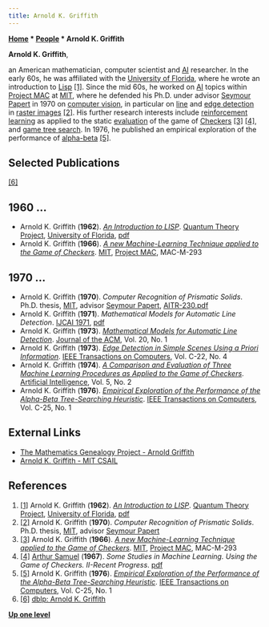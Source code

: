 ```yaml
---
title: Arnold K. Griffith
---
```

**[Home](Home "Home") * [People](People "People") * Arnold K. Griffith**

**Arnold K. Griffith**,

an American mathematician, computer scientist and [AI](Artificial_Intelligence "Artificial Intelligence") researcher. In the early 60s, he was affiliated with the [University of Florida](https://en.wikipedia.org/wiki/University_of_Florida), where he wrote an introduction to [Lisp](index.php?title=Lisp&action=edit&redlink=1 "Lisp (page does not exist)") <a id="cite-note-1" href="#cite-ref-1">[1]</a>.
Since the mid 60s, he worked on [AI](Artificial_Intelligence "Artificial Intelligence") topics within [Project MAC](https://en.wikipedia.org/wiki/MIT_Computer_Science_and_Artificial_Intelligence_Laboratory#Project_MAC) at [MIT](Massachusetts_Institute_of_Technology "Massachusetts Institute of Technology"), where he defended his Ph.D. under advisor [Seymour Papert](Mathematician#SPapert "Mathematician") in 1970 on [computer vision](https://en.wikipedia.org/wiki/Computer_vision), in particular on [line](https://en.wikipedia.org/wiki/Line_detection) and [edge detection](https://en.wikipedia.org/wiki/Edge_detection) in [raster images](https://en.wikipedia.org/wiki/Raster_graphics)
<a id="cite-note-2" href="#cite-ref-2">[2]</a>.
His further research interests include [reinforcement learning](Reinforcement_Learning "Reinforcement Learning") as applied to the static [evaluation](Evaluation "Evaluation") of the game of [Checkers](Checkers "Checkers") <a id="cite-note-3" href="#cite-ref-3">[3]</a>
<a id="cite-note-4" href="#cite-ref-4">[4]</a>, and [game tree search](Search "Search").
In 1976, he published an empirical exploration of the performance of [alpha-beta](Alpha-Beta "Alpha-Beta") <a id="cite-note-5" href="#cite-ref-5">[5]</a>.

## Selected Publications

<a id="cite-note-6" href="#cite-ref-6">[6]</a>

## 1960 ...

- Arnold K. Griffith (**1962**). *[An Introduction to LISP](http://www.softwarepreservation.org/projects/LISP/mblisp/QTP_Preprint_31-Griffith-An_Introduction_to_LISP.pdf/view)*. [Quantum Theory Project](http://www.qtp.ufl.edu/), [University of Florida](https://en.wikipedia.org/wiki/University_of_Florida), [pdf](http://www.softwarepreservation.org/projects/LISP/mblisp/QTP_Preprint_31-Griffith-An_Introduction_to_LISP.pdf)
- Arnold K. Griffith (**1966**). *[A new Machine-Learning Technique applied to the Game of Checkers](http://dspace.mit.edu/handle/1721.1/5896#files-area)*. [MIT](Massachusetts_Institute_of_Technology "Massachusetts Institute of Technology"), [Project MAC](https://en.wikipedia.org/wiki/MIT_Computer_Science_and_Artificial_Intelligence_Laboratory#Project_MAC), MAC-M-293

## 1970 ...

- Arnold K. Griffith (**1970**). *Computer Recognition of Prismatic Solids*. Ph.D. thesis, [MIT](Massachusetts_Institute_of_Technology "Massachusetts Institute of Technology"), advisor [Seymour Papert](Mathematician#SPapert "Mathematician"), [AITR-230.pdf](http://bitsavers.trailing-edge.com/pdf/mit/ai/aim/AITR-230.pdf)
- Arnold K. Griffith (**1971**). *Mathematical Models for Automatic Line Detection*. [IJCAI 1971](Conferences#IJCAI1971 "Conferences"), [pdf](http://ijcai.org/Past%20Proceedings/IJCAI-1971/PDF/003.pdf)
- Arnold K. Griffith (**1973**). *[Mathematical Models for Automatic Line Detection](https://dl.acm.org/doi/10.1145/321738.321744)*. [Journal of the ACM](ACM#Journal "ACM"), Vol. 20, No. 1
- Arnold K. Griffith (**1973**). *[Edge Detection in Simple Scenes Using a Priori Information](https://ieeexplore.ieee.org/document/1672317?arnumber=1672317)*. [IEEE Transactions on Computers](IEEE#TOC "IEEE"), Vol. C-22, No. 4
- Arnold K. Griffith (**1974**). *[A Comparison and Evaluation of Three Machine Learning Procedures as Applied to the Game of Checkers](https://www.sciencedirect.com/science/article/abs/pii/0004370274900277)*. [Artificial Intelligence](https://en.wikipedia.org/wiki/Artificial_Intelligence_%28journal%29), Vol. 5, No. 2
- Arnold K. Griffith (**1976**). *[Empirical Exploration of the Performance of the Alpha-Beta Tree-Searching Heuristic](https://ieeexplore.ieee.org/document/5009198?arnumber=5009198)*. [IEEE Transactions on Computers](IEEE#TOC "IEEE"), Vol. C-25, No. 1

## External Links

- [The Mathematics Genealogy Project - Arnold Griffith](https://genealogy.math.ndsu.nodak.edu/id.php?id=61056)
- [Arnold K. Griffith - MIT CSAIL](http://projects.csail.mit.edu/jacm/Authors/griffitharnoldk.html)

## References

1. <a id="cite-ref-1" href="#cite-note-1">[1]</a> Arnold K. Griffith (**1962**). *[An Introduction to LISP](http://www.softwarepreservation.org/projects/LISP/mblisp/QTP_Preprint_31-Griffith-An_Introduction_to_LISP.pdf/view)*. [Quantum Theory Project](http://www.qtp.ufl.edu/), [University of Florida](https://en.wikipedia.org/wiki/University_of_Florida), [pdf](http://www.softwarepreservation.org/projects/LISP/mblisp/QTP_Preprint_31-Griffith-An_Introduction_to_LISP.pdf)
1. <a id="cite-ref-2" href="#cite-note-2">[2]</a>  Arnold K. Griffith (**1970**). *Computer Recognition of Prismatic Solids*. Ph.D. thesis, [MIT](Massachusetts_Institute_of_Technology "Massachusetts Institute of Technology"), advisor [Seymour Papert](Mathematician#SPapert "Mathematician")
1. <a id="cite-ref-3" href="#cite-note-3">[3]</a> Arnold K. Griffith (**1966**). *[A new Machine-Learning Technique applied to the Game of Checkers](http://dspace.mit.edu/handle/1721.1/5896#files-area)*. [MIT](Massachusetts_Institute_of_Technology "Massachusetts Institute of Technology"), [Project MAC](https://en.wikipedia.org/wiki/MIT_Computer_Science_and_Artificial_Intelligence_Laboratory#Project_MAC), MAC-M-293
1. <a id="cite-ref-4" href="#cite-note-4">[4]</a> [Arthur Samuel](Arthur_Samuel "Arthur Samuel") (**1967**). *Some Studies in Machine Learning. Using the Game of Checkers. II-Recent Progress*. [pdf](https://researcher.ibm.com/researcher/files/us-beygel/samuel-checkers.pdf)
1. <a id="cite-ref-5" href="#cite-note-5">[5]</a> Arnold K. Griffith (**1976**). *[Empirical Exploration of the Performance of the Alpha-Beta Tree-Searching Heuristic](https://ieeexplore.ieee.org/document/5009198?arnumber=5009198)*. [IEEE Transactions on Computers](IEEE#TOC "IEEE"), Vol. C-25, No. 1
1. <a id="cite-ref-6" href="#cite-note-6">[6]</a> [dblp: Arnold K. Griffith](https://dblp.uni-trier.de/pers/hd/g/Griffith:Arnold_K=)

**[Up one level](People "People")**

